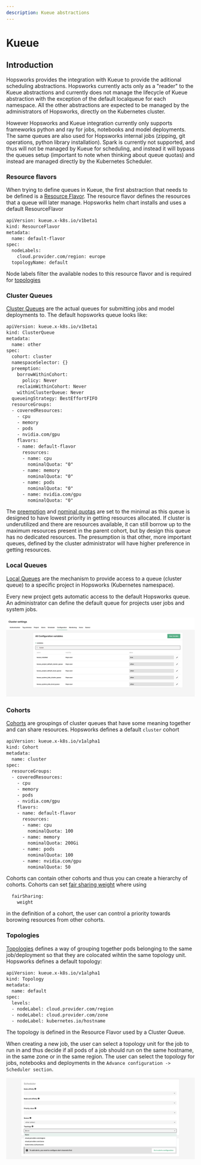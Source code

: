 ```yaml
---
description: Kueue abstractions
---
```


# Kueue

## Introduction

Hopsworks provides the integration with Kueue to provide the aditional scheduling abstractions. Hopsworks currently acts only as a "reader" to the Kueue abstractions and currently does not manage the lifecycle of Kueue abstraction with the exception of the default localqueue for each namespace. All the other abstractions are expected to be managed by the administrators of Hopsworks, directly on the Kubernetes cluster.

However Hopsworks and Kueue integration currently only supports frameworks python and ray for jobs, notebooks and model deployments. The same queues are also used for Hopsworks internal jobs (zipping, git operations, python library installation). Spark is currently not supported, and thus will not be managed by Kueue for scheduling, and instead it will bypass the queues setup (important to note when thinking about queue quotas) and instead are managed directly by the Kubernetes Scheduler.

### Resource flavors

When trying to define queues in Kueue, the first abstraction that needs to be defined is a [Resource Flavor](https://kueue.sigs.k8s.io/docs/concepts/resource_flavor/). The resource flavor defines the resources that a queue will later manage. Hopsworks helm chart installs and uses a default ResourceFlavor

```
apiVersion: kueue.x-k8s.io/v1beta1
kind: ResourceFlavor
metadata:
  name: default-flavor
spec:
  nodeLabels:
    cloud.provider.com/region: europe
  topologyName: default
```

Node labels filter the available nodes to this resource flavor and is required for [topologies](#Topologies)

### Cluster Queues

[Cluster Queues](https://kueue.sigs.k8s.io/docs/concepts/cluster_queue/) are the actual queues for submitting jobs and model deployments to. The default hopsworks queue looks like:

```
apiVersion: kueue.x-k8s.io/v1beta1
kind: ClusterQueue
metadata:
  name: other
spec:
  cohort: cluster
  namespaceSelector: {}
  preemption:
    borrowWithinCohort:
      policy: Never
    reclaimWithinCohort: Never
    withinClusterQueue: Never
  queueingStrategy: BestEffortFIFO
  resourceGroups:
  - coveredResources:
    - cpu
    - memory
    - pods
    - nvidia.com/gpu
    flavors:
    - name: default-flavor
      resources:
      - name: cpu
        nominalQuota: "0"
      - name: memory
        nominalQuota: "0"
      - name: pods
        nominalQuota: "0"
      - name: nvidia.com/gpu
        nominalQuota: "0"
```

The [preemption](https://kueue.sigs.k8s.io/docs/concepts/cluster_queue/#preemption) and [nominal quotas](https://kueue.sigs.k8s.io/docs/concepts/cluster_queue/#flavors-and-resources) are set to the minimal as this queue is designed to have lowest priority in getting resources allocated. If cluster is underutilized and there are resources available, it can still borrow up to the maximum resources present in the parent cohort, but by design this queue has no dedicated resources. The presumption is that other, more important queues, defined by the cluster administrator will have higher preference in getting resources.

### Local Queues

[Local Queues](https://kueue.sigs.k8s.io/docs/concepts/local_queue/) are the mechanism to provide access to a queue (cluster queue) to a specific project in Hopsworks (Kubernetes namespace).

Every new project gets automatic access to the default Hopsworks queue. An administrator can define the default queue for projects user jobs and system jobs.

![Default queue for user and system jobs](../../../assets/images/guides/project/scheduler/default_queue.png)

### Cohorts

[Cohorts](https://kueue.sigs.k8s.io/docs/concepts/cohort/) are groupings of cluster queues that have some meaning together and can share resources. Hopsworks defines a default `cluster` cohort

```
apiVersion: kueue.x-k8s.io/v1alpha1
kind: Cohort
metadata:
  name: cluster
spec:
  resourceGroups:
  - coveredResources:
    - cpu
    - memory
    - pods
    - nvidia.com/gpu
    flavors:
    - name: default-flavor
      resources:
      - name: cpu
        nominalQuota: 100
      - name: memory
        nominalQuota: 200Gi
      - name: pods
        nominalQuota: 100
      - name: nvidia.com/gpu
        nominalQuota: 50
```

Cohorts can contain other cohorts and thus you can create a hierarchy of cohorts. Cohorts can set [fair sharing weight](https://kueue.sigs.k8s.io/docs/concepts/admission_fair_sharing/) where using

```
  fairSharing:
    weight
```

in the definition of a cohort, the user can control a priority towards borowing resources from other cohorts.

### Topologies

[Topologies](https://kueue.sigs.k8s.io/docs/concepts/topology_aware_scheduling/) defines a way of grouping together pods belonging to the same job/deployment so that they are colocated wihtin the same topology unit. Hopsworks defines a default topology:

```
apiVersion: kueue.x-k8s.io/v1alpha1
kind: Topology
metadata:
  name: default
spec:
  levels:
  - nodeLabel: cloud.provider.com/region
  - nodeLabel: cloud.provider.com/zone
  - nodeLabel: kubernetes.io/hostname
```

The topology is defined in the Resource Flavor used by a Cluster Queue.

When creating a new job, the user can select a topology unit for the job to run in and thus decide if all pods of a job should run on the same hostname, in the same zone or in the same region. The user can select the topology for jobs, notebooks and deployments in the `Advance configuration -> Scheduler section`.

![Default queue for user and system jobs](../../../assets/images/guides/project/scheduler/job_topology_unit.png)
